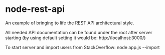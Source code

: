 node-rest-api
=============

An example of bringing to life the REST API architectural style.

All needed API documentation can be found under the root after server starting (by using default setting it would be: http://localhost:3000/)

To start server and import users from StackOverflow:  node app.js --import
